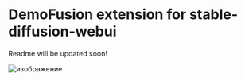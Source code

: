 # DemoFusion extension for stable-diffusion-webui
Readme will be updated soon!

![изображение](https://github.com/sebaxakerhtc/sd-webui-demofusion/assets/32651506/4306af7d-2b70-41b0-b455-21d77740b07b)
